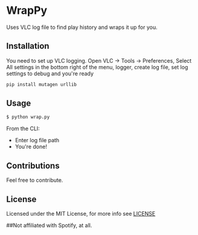 # WrapPy

Uses VLC log file to find play history and wraps it up for you.

## Installation
You need to set up VLC logging. Open VLC -> Tools -> Preferences, Select All settings in the bottom right of the menu, logger, create log file, set log settings to debug and you're ready

``` python
pip install mutagen urllib
```
## Usage
``` python
$ python wrap.py
```
From the CLI:
- Enter log file path
- You're done!

## Contributions
Feel free to contribute.

## License
Licensed under the MIT License, for more info see [LICENSE](https://github.com/dp-zini/WrapPy/blob/main/LICENSE)

##Not affiliated with Spotify, at all.
